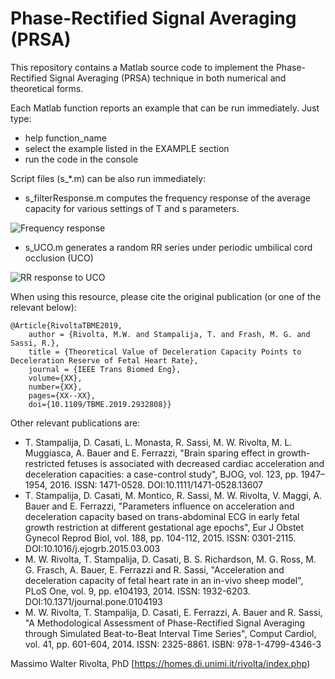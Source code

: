 # Phase-Rectified Signal Averaging (PRSA)
This repository contains a Matlab source code to implement the Phase-Rectified Signal Averaging (PRSA) technique in both numerical and theoretical forms.

Each Matlab function reports an example that can be run immediately. Just type:
- help function_name
- select the example listed in the EXAMPLE section
- run the code in the console

Script files (s_*.m) can be also run immediately:
- s_filterResponse.m computes the frequency response of the average capacity for various settings of T and s parameters.

![Frequency response](https://homes.di.unimi.it/rivolta/github/PRSA_fig1.png?)

- s_UCO.m generates a random RR series under periodic umbilical cord occlusion (UCO)

![RR response to UCO](https://homes.di.unimi.it/rivolta/github/PRSA_fig2.png?)

When using this resource, please cite the original publication (or one of the relevant below):

	@Article{RivoltaTBME2019,
		author = {Rivolta, M.W. and Stampalija, T. and Frash, M. G. and Sassi, R.},
		title = {Theoretical Value of Deceleration Capacity Points to Deceleration Reserve of Fetal Heart Rate},
		journal = {IEEE Trans Biomed Eng},
		volume={XX}, 
		number={XX}, 
		pages={XX--XX}, 
		doi={10.1109/TBME.2019.2932808}}
		
Other relevant publications are:
- T. Stampalija, D. Casati, L. Monasta, R. Sassi, M. W. Rivolta, M. L. Muggiasca, A. Bauer and E. Ferrazzi, "Brain sparing effect in growth-restricted fetuses is associated with decreased cardiac acceleration and deceleration capacities: a case-control study", BJOG, vol. 123, pp. 1947–1954, 2016. ISSN: 1471-0528. DOI:10.1111/1471-0528.13607
- T. Stampalija, D. Casati, M. Montico, R. Sassi, M. W. Rivolta, V. Maggi, A. Bauer and E. Ferrazzi, "Parameters influence on acceleration and deceleration capacity based on trans-abdominal ECG in early fetal growth restriction at different gestational age epochs", Eur J Obstet Gynecol Reprod Biol, vol. 188, pp. 104-112, 2015. ISSN: 0301-2115. DOI:10.1016/j.ejogrb.2015.03.003
- M. W. Rivolta, T. Stampalija, D. Casati, B. S. Richardson, M. G. Ross, M. G. Frasch, A. Bauer, E. Ferrazzi and R. Sassi, "Acceleration and deceleration capacity of fetal heart rate in an in-vivo sheep model", PLoS One, vol. 9, pp. e104193, 2014. ISSN: 1932-6203. DOI:10.1371/journal.pone.0104193
- M. W. Rivolta, T. Stampalija, D. Casati, E. Ferrazzi, A. Bauer and R. Sassi, "A Methodological Assessment of Phase-Rectified Signal Averaging through Simulated Beat-to-Beat Interval Time Series", Comput Cardiol, vol. 41, pp. 601-604, 2014. ISSN: 2325-8861. ISBN: 978-1-4799-4346-3
		
Massimo Walter Rivolta, PhD
[https://homes.di.unimi.it/rivolta/index.php)
